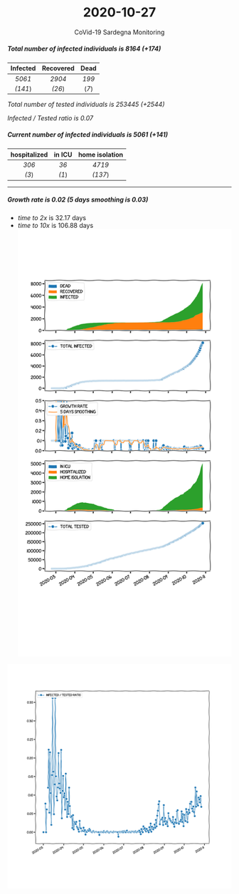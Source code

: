 <div align='center'>

# 2020-10-27
CoVid-19 Sardegna Monitoring
</div>

##### Total number of infected individuals is 8164 (+174)
Infected | Recovered | Dead
:---: | :---: | :---:
*5061* | *2904* | *199*
*(141*) | *(26*) | (*7*)

*Total number of tested individuals is 253445 (+2544)*

*Infected / Tested ratio is 0.07*
##### Current number of infected individuals is 5061 (+141)
hospitalized | in ICU | home isolation
:---: | :---: | :---:
*306* |*36* |*4719*
*(3*) |*(1*) |*(137*)
***
##### Growth rate is 0.02 (5 days smoothing is 0.03)
- *time to 2x* is 32.17 days
- *time to 10x* is 106.88 days
![stats][stats]

![infected_normalized][infected_normalized]

[stats]: stats_Sardegna.png
[infected_normalized]: infected_normalized_Sardegna.png
